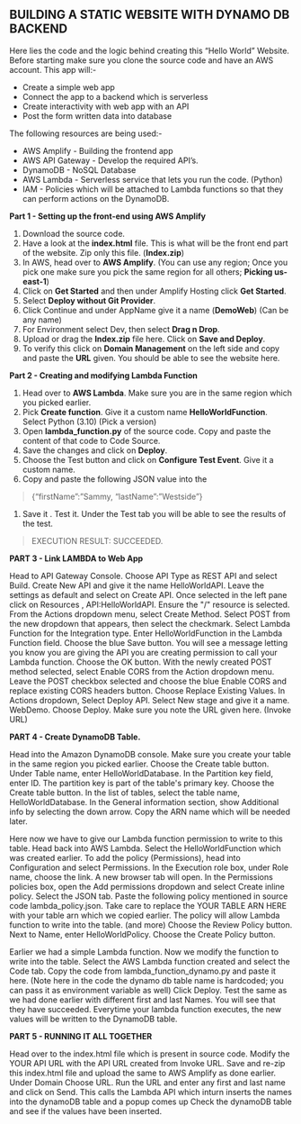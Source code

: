 
## BUILDING A STATIC WEBSITE WITH DYNAMO DB BACKEND

Here lies the code and the logic behind creating this “Hello World” Website. Before starting make sure you clone the source code and have an AWS account. This app will:-
- Create a simple web app
- Connect the app to a backend which is serverless
- Create interactivity with web app with an API
- Post the form written data into database

The following resources are being used:- 
+ AWS Amplify - Building the frontend app
+ AWS API Gateway - Develop the required API’s.
+ DynamoDB - NoSQL Database 
+ AWS Lambda - Serverless service that lets you run the code. (Python)
+ IAM - Policies which will be attached to Lambda functions so that they can perform actions on the DynamoDB.

**Part 1 - Setting up the front-end using AWS Amplify**


1. Download the source code.
1. Have a look at the **index.html** file. This is what will be the front end part of the website. Zip only this file. (**Index.zip**)
1. In AWS, head over to **AWS Amplify**. (You can use any region; Once you pick one make sure you pick the same region for all others; **Picking us-east-1**)
1. Click on **Get Started** and then under Amplify Hosting click **Get Started**.
1. Select **Deploy without Git Provider**.
1. Click Continue and under AppName give it a name (**DemoWeb**) (Can be any name)
1. For Environment select Dev, then select **Drag n Drop**.
1. Upload or drag the **Index.zip** file here. Click on **Save and Deploy**.
1. To verify this click on **Domain Management** on the left side and copy and paste the **URL** given. You should be able to see the website here.

**Part 2 - Creating and modifying Lambda Function**

1. Head over to **AWS Lambda**. Make sure you are in the same region which you picked earlier.
1. Pick **Create function**. Give it a custom name **HelloWorldFunction**. Select Python (3.10) (Pick a version) 
1. Open **lambda_function.py** of the source code. Copy and paste the content of that code to Code Source.
1. Save the changes and click on **Deploy**.
1. Choose the Test button and click on **Configure Test Event**. Give it a custom name.
1. Copy and paste the following JSON value into the 
> {“firstName”:”Sammy, “lastName”:”Westside”}
1. Save it . Test it. Under the Test tab you will be able to see the results of the test.
> EXECUTION RESULT: SUCCEEDED.


**PART 3 - Link LAMBDA to Web App**

Head to API Gateway Console.
Choose API Type as REST API and select Build.
Create New API and give it the name HelloWorldAPI.
Leave the settings as default and select on Create API.
Once selected in the left pane click on Resources , API:HelloWorldAPI.
Ensure the "/" resource is selected.
From the Actions dropdown menu, select Create Method.
Select POST from the new dropdown that appears, then select the checkmark.
Select Lambda Function for the Integration type.
Enter HelloWorldFunction in the Lambda Function field.
Choose the blue Save button.
You will see a message letting you know you are giving the API you are creating permission to call your Lambda function. Choose the OK button.
With the newly created POST method selected, select Enable CORS from the Action dropdown menu.
Leave the POST checkbox selected and choose the blue Enable CORS and replace existing CORS headers button. Choose Replace Existing Values.
In Actions dropdown, Select Deploy API.
Select New stage and give it a name. WebDemo.
Choose Deploy. Make sure you note the URL given here. (Invoke URL)

**PART 4 - Create DynamoDB Table.**

Head into the Amazon DynamoDB console.
Make sure you create your table in the same region you picked earlier.
Choose the Create table button.
Under Table name, enter HelloWorldDatabase.
In the Partition key field, enter ID. The partition key is part of the table's primary key.
Choose the Create table button.
In the list of tables, select the table name, HelloWorldDatabase.
In the General information section, show Additional info by selecting the down arrow.
Copy the ARN name which will be needed later.

Here now we have to give our Lambda function permission to write to this table.
Head back into AWS Lambda.
Select the HelloWorldFunction which was created earlier.
To add the policy (Permissions), head into Configuration and select Permissions.
In the Execution role box, under Role name, choose the link. A new browser tab will open.
In the Permissions policies box, open the Add permissions dropdown and select Create inline policy.
Select the JSON tab.
Paste the following policy mentioned in source code lambda_policy.json. Take care to replace the YOUR TABLE ARN HERE with your table arn which we copied earlier.
The policy will allow Lambda function to write into the table. (and more)
Choose the Review Policy button.
Next to Name, enter HelloWorldPolicy.
Choose the Create Policy button.

Earlier we had a simple Lambda function. Now we modify the function to write into the table. 
Select the AWS Lambda function created and select the Code tab.
Copy the code from lambda_function_dynamo.py and paste it here. (Note here in the code the dynamo db table name is hardcoded; you can pass it as environment variable as well)
Click Deploy.
Test the same as we had done earlier with different first and last Names. You will see that they have succeeded. Everytime your lambda function executes, the new values will be written to the DynamoDB table.

**PART 5 - RUNNING IT ALL TOGETHER**

Head over to the index.html file which is present in source code.
Modify the YOUR API URL with the API URL created from Invoke URL.
Save and re-zip this index.html file and upload the same to AWS Amplify as done earlier.
Under Domain Choose URL. Run the URL and enter any first and last name and click on Send. This calls the Lambda API which inturn inserts the names into the dynamoDB table and a popup comes up
Check the dynamoDB table and see if the values have been inserted. 




